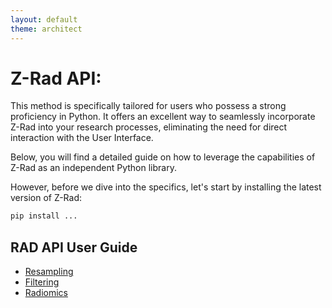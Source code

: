 ```yaml
---
layout: default
theme: architect
---
```


# Z-Rad API:


This method is specifically tailored for users who possess a strong proficiency in Python. It offers an excellent way to seamlessly incorporate Z-Rad into your research processes, eliminating the need for direct interaction with the User Interface.

Below, you will find a detailed guide on how to leverage the capabilities of Z-Rad as an independent Python library.

However, before we dive into the specifics, let's start by installing the latest version of Z-Rad:

```python
pip install ...
```

## RAD API User Guide

* [Resampling](api_prep.md)
* [Filtering](api_filt.md)
* [Radiomics](api_rad.md)
